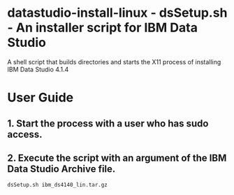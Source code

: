 # datastudio-install-linux - dsSetup.sh - An installer script for IBM Data Studio
A shell script that builds directories and starts the X11 process of installing IBM Data Studio 4.1.4

# User Guide

## 1. Start the process with a user who has sudo access.

## 2. Execute the script with an argument of the IBM Data Studio Archive file.
```bash
dsSetup.sh ibm_ds4140_lin.tar.gz
```
